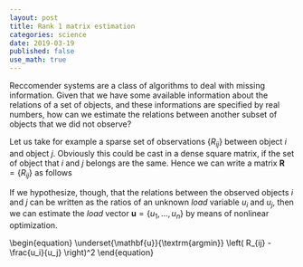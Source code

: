 ```yaml
---
layout: post
title: Rank 1 matrix estimation
categories: science
date: 2019-03-19
published: false
use_math: true
---
```


Reccomender systems are a class of algorithms to deal with missing information.
Given that we have some available information about the relations of a set of objects, and these informations are specified by real numbers, how can we estimate the relations between another subset of objects that we did not observe?

Let us take for example a sparse set of observations $\{ R_{ij} \}$ between object $i$ and object $j$.
Obviously this could be cast in a dense square matrix, if the set of object that $i$ and $j$ belongs are the same.
Hence we can write a matrix $\mathbf{R} = \{ R_{ij} \}$ as follows

If we hypothesize, though, that the relations between the observed objects $i$ and $j$ can be written as the ratios of an unknown *load* variable $u_i$ and $u_j$, then we can estimate the *load* vector $\mathbf{u}=\{u_1, \ldots, u_n \}$ by means of nonlinear optimization.

\begin{equation}
\underset{\mathbf{u}}{\textrm{argmin}} \left( R_{ij} - \frac{u_i}{u_j} \right)^2
\end{equation}
